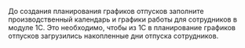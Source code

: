 До создания планирования графиков отпусков заполните производственный календарь и графики работы для сотрудников в модуле 1С. Это необходимо, чтобы из 1С в планирование графиков отпусков загрузились накопленные дни отпуска сотрудников.